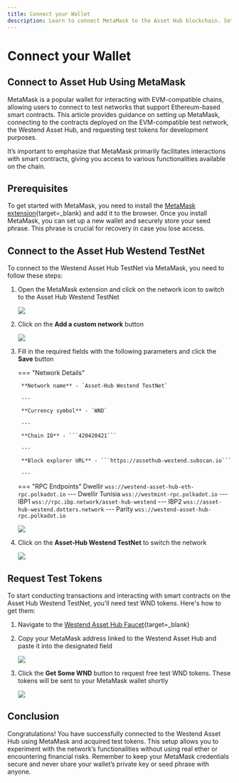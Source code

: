 ```yaml
---
title: Connect your Wallet
description: Learn to connect MetaMask to the Asset Hub blockchain. Set up your wallet, switch networks, and request test tokens for development.
---
```


# Connect your Wallet

## Connect to Asset Hub Using MetaMask

MetaMask is a popular wallet for interacting with EVM-compatible chains, allowing users to connect to test networks that support Ethereum-based smart contracts. This article provides guidance on setting up MetaMask, connecting to the contracts deployed on the EVM-compatible test network, the Westend Asset Hub, and requesting test tokens for development purposes.

It’s important to emphasize that MetaMask primarily facilitates interactions with smart contracts, giving you access to various functionalities available on the chain.

## Prerequisites

To get started with MetaMask, you need to install the [MetaMask extension](https://metamask.io/download/){target=\_blank} and add it to the browser. Once you install MetaMask, you can set up a new wallet and securely store your seed phrase. This phrase is crucial for recovery in case you lose access.

## Connect to the Asset Hub Westend TestNet

To connect to the Westend Asset Hub TestNet via MetaMask, you need to follow these steps:

1. Open the MetaMask extension and click on the network icon to switch to the Asset Hub Westend TestNet

    ![](/images/develop/smart-contracts/evm-toolkit/connect-your-wallet/connect-your-wallet-1.webp)

2. Click on the **Add a custom network** button

    ![](/images/develop/smart-contracts/evm-toolkit/connect-your-wallet/connect-your-wallet-2.webp)

3. Fill in the required fields with the following parameters and click the **Save** button

    === "Network Details"

        **Network name** - `Asset-Hub Westend TestNet`

        ---

        **Currency symbol** - `WND`

        ---
        
        **Chain ID** - ```420420421```

        ---
        
        **Block explorer URL** - ```https://assethub-westend.subscan.io```

        ---

    === "RPC Endpoints"
        Dwellir
        ```
        wss://westend-asset-hub-eth-rpc.polkadot.io
        ```
        ---
        Dwellir Tunisia
        ```
        wss://westmint-rpc.polkadot.io
        ```
        ---
        IBP1
        ```
        wss://rpc.ibp.network/asset-hub-westend
        ```
        ---
        IBP2
        ```
        wss://asset-hub-westend.dotters.network
        ```
        ---
        Parity
        ```
        wss://westend-asset-hub-rpc.polkadot.io
        ```


    ![](/images/develop/smart-contracts/evm-toolkit/connect-your-wallet/connect-your-wallet-3.webp)

4. Click on the **Asset-Hub Westend TestNet** to switch the network

    ![](/images/develop/smart-contracts/evm-toolkit/connect-your-wallet/connect-your-wallet-4.webp)


## Request Test Tokens

To start conducting transactions and interacting with smart contracts on the Asset Hub Westend TestNet, you'll need test WND tokens. Here's how to get them:

1. Navigate to the [Westend Asset Hub Faucet](https://faucet.polkadot.io/westend?parachain=1000){target=\_blank}

2. Copy your MetaMask address linked to the Westend Asset Hub and paste it into the designated field

    ![](/images/develop/smart-contracts/evm-toolkit/connect-your-wallet/connect-your-wallet-5.webp)

3. Click the **Get Some WND** button to request free test WND tokens. These tokens will be sent to your MetaMask wallet shortly

    ![](/images/develop/smart-contracts/evm-toolkit/connect-your-wallet/connect-your-wallet-6.webp)

## Conclusion

Congratulations! You have successfully connected to the Westend Asset Hub using MetaMask and acquired test tokens. This setup allows you to experiment with the network’s functionalities without using real ether or encountering financial risks. Remember to keep your MetaMask credentials secure and never share your wallet’s private key or seed phrase with anyone.